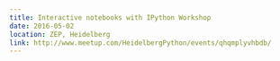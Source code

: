 ```yaml
---
title: Interactive notebooks with IPython Workshop
date: 2016-05-02
location: ZEP, Heidelberg
link: http://www.meetup.com/HeidelbergPython/events/qhqmplyvhbdb/
---
```

